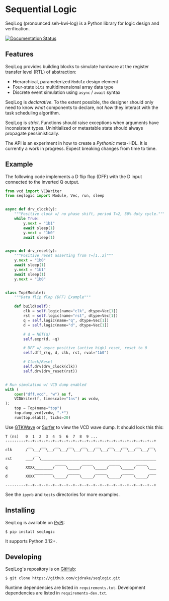# Sequential Logic

SeqiLog (pronounced seh-kwi-log) is a Python library for logic design and verification.

[![Documentation Status](https://readthedocs.org/projects/seqlogic/badge/?version=latest)](https://seqlogic.readthedocs.io/en/latest/?badge=latest)

## Features

SeqiLog provides building blocks to simulate hardware at the register transfer
level (RTL) of abstraction:

* Hierarchical, parameterized `Module` design element
* Four-state `bits` multidimensional array data type
* Discrete event simulation using `async` / `await` syntax

SeqiLog is *declarative*.
To the extent possible,
the designer should only need to know *what* components to declare,
not *how* they interact with the task scheduling algorithm.

SeqiLog is *strict*.
Functions should raise exceptions when arguments have inconsistent types.
Uninitialized or metastable state should always propagate pessimistically.

The API is an experiment in how to create a *Pythonic* meta-HDL.
It is currently a work in progress.
Expect breaking changes from time to time.

## Example

The following code implements a D flip flop (DFF) with the D input connected
to the inverted Q output.

```python
from vcd import VCDWriter
from seqlogic import Module, Vec, run, sleep


async def drv_clock(y):
    """Positive clock w/ no phase shift, period T=2, 50% duty cycle."""
    while True:
        y.next = "1b1"
        await sleep(1)
        y.next = "1b0"
        await sleep(1)


async def drv_reset(y):
    """Positive reset asserting from T=[1..2]"""
    y.next = "1b0"
    await sleep(1)
    y.next = "1b1"
    await sleep(1)
    y.next = "1b0"


class Top(Module):
    """Data flip flop (DFF) Example"""

    def build(self):
        clk = self.logic(name="clk", dtype=Vec[1])
        rst = self.logic(name="rst", dtype=Vec[1])
        q = self.logic(name="q", dtype=Vec[1])
        d = self.logic(name="d", dtype=Vec[1])

        # d = NOT(q)
        self.expr(d, ~q)

        # DFF w/ async positive (active high) reset, reset to 0
        self.dff_r(q, d, clk, rst, rval="1b0")

        # Clock/Reset
        self.drv(drv_clock(clk))
        self.drv(drv_reset(rst))


# Run simulation w/ VCD dump enabled
with (
    open("dff.vcd", "w") as f,
    VCDWriter(f, timescale="1ns") as vcdw,
):
    top = Top(name="top")
    top.dump_vcd(vcdw, ".*")
    run(top.elab(), ticks=20)
```

Use [GTKWave](https://gtkwave.sourceforge.net)
or [Surfer](https://surfer-project.org) to view the VCD wave dump.
It should look this this:

```
T (ns)   0  1  2  3  4  5  6  7  8  9 ...
---------+--+--+--+--+--+--+--+--+--+--+--+--+--+--+--+--+--+--+--+

clk      /‾‾\__/‾‾\__/‾‾\__/‾‾\__/‾‾\__/‾‾\__/‾‾\__/‾‾\__/‾‾\__/‾‾\

rst      ___/‾‾\___________________________________________________

q        XXXX________/‾‾‾‾‾\_____/‾‾‾‾‾\_____/‾‾‾‾‾\_____/‾‾‾‾‾\___

d        XXXX‾‾‾‾‾‾‾‾\_____/‾‾‾‾‾\_____/‾‾‾‾‾\_____/‾‾‾‾‾\_____/‾‾‾

---------+--+--+--+--+--+--+--+--+--+--+--+--+--+--+--+--+--+--+--+
```

See the `ipynb` and `tests` directories for more examples.

## Installing

SeqiLog is available on [PyPI](https://pypi.org):

    $ pip install seqlogic

It supports Python 3.12+.

## Developing

SeqiLog's repository is on [GitHub](https://github.com):

    $ git clone https://github.com/cjdrake/seqlogic.git

Runtime dependencies are listed in `requirements.txt`.
Development dependencies are listed in `requirements-dev.txt`.
